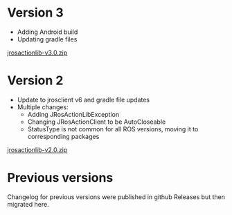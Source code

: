 # Version 3

- Adding Android build
- Updating gradle files

[jrosactionlib-v3.0.zip](https://github.com/pinorobotics/jrosactionlib/raw/main/jrosactionlib/release/jrosactionlib-v3.0.zip)

# Version 2

- Update to jrosclient v6 and gradle file updates
- Multiple changes:
    - Adding JRosActionLibException
    - Changing JRosActionClient to be AutoCloseable
    - StatusType is not common for all ROS versions, moving it to corresponding packages

[jrosactionlib-v2.0.zip](https://github.com/pinorobotics/jrosactionlib/raw/main/jrosactionlib/release/jrosactionlib-v2.0.zip)

# Previous versions

Changelog for previous versions were published in github Releases but then migrated here.
